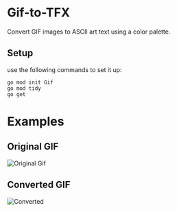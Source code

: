 # Gif-to-TFX

Convert GIF images to ASCII art text using a color palette.

## Setup

use the following commands to set it up:

    go mod init Gif
    go mod tidy
    go get

# Examples

## Original GIF
![Original Gif](https://media.discordapp.net/attachments/1121632923276292159/1169115493559447572/IMG_1409.gif?ex=65543aa6&is=6541c5a6&hm=ff087efd4e698582cc685cd32574d2ea03a5aacece5a11adbd3d10ee7e97d7d7)

## Converted GIF
![Converted](https://i.imgur.com/FRId6NX.gif)
